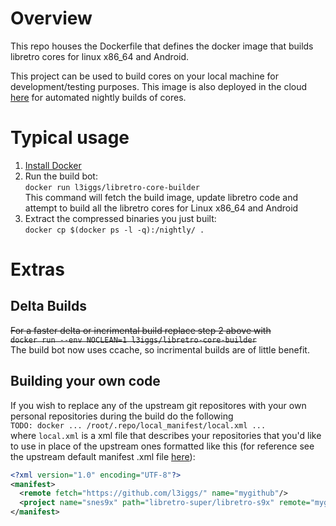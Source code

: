 # Overview
This repo houses the Dockerfile that defines the docker image that builds libretro cores for linux x86_64 and Android. 

This project can be used to build cores on your local machine for development/testing purposes. This image is also deployed in the cloud [here](https://registry.hub.docker.com/u/l3iggs/libretro-core-builder) for automated nightly builds of cores.

# Typical usage
1. [Install Docker](http://docs.docker.com/installation/)
1. Run the build bot:  
  `docker run l3iggs/libretro-core-builder`  
   This command will fetch the build image, update libretro code and attempt to build all the libretro cores for Linux x86_64 and Android
1. Extract the compressed binaries you just built:  
  `docker cp $(docker ps -l -q):/nightly/ .`

# Extras
## Delta Builds
~~For a faster delta or incrimental build replace step 2 above with  
`docker run --env NOCLEAN=1 l3iggs/libretro-core-builder`~~  
 The build bot now uses ccache, so incrimental builds are of little benefit.

## Building your own code
If you wish to replace any of the upstream git repositores with your own personal repositories during the build do the following  
`TODO: docker ... /root/.repo/local_manifest/local.xml ...`  
where `local.xml` is a xml file that describes your repositories that you'd like to use in place of the upstream ones formatted like this (for reference see the upstream default manifest .xml file [here](https://github.com/libretro/libretro-manifest/blob/master/default.xml)):
```xml
<?xml version="1.0" encoding="UTF-8"?>
<manifest>
  <remote fetch="https://github.com/l3iggs/" name="mygithub"/>
  <project name="snes9x" path="libretro-super/libretro-s9x" remote="mygithub" />
</manifest>
```
